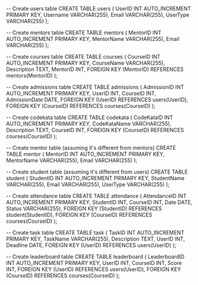 -- Create users table
CREATE TABLE users (
    UserID INT AUTO_INCREMENT PRIMARY KEY,
    Username VARCHAR(255),
    Email VARCHAR(255),
    UserType VARCHAR(255)
);

-- Create mentors table
CREATE TABLE mentors (
    MentorID INT AUTO_INCREMENT PRIMARY KEY,
    MentorName VARCHAR(255),
    Email VARCHAR(255)
);

-- Create courses table
CREATE TABLE courses (
    CourseID INT AUTO_INCREMENT PRIMARY KEY,
    CourseName VARCHAR(255),
    Description TEXT,
    MentorID INT,
    FOREIGN KEY (MentorID) REFERENCES mentors(MentorID)
);

-- Create admissions table
CREATE TABLE admissions (
    AdmissionID INT AUTO_INCREMENT PRIMARY KEY,
    UserID INT,
    CourseID INT,
    AdmissionDate DATE,
    FOREIGN KEY (UserID) REFERENCES users(UserID),
    FOREIGN KEY (CourseID) REFERENCES courses(CourseID)
);

-- Create codekata table
CREATE TABLE codekata (
    CodeKataID INT AUTO_INCREMENT PRIMARY KEY,
    CodeKataName VARCHAR(255),
    Description TEXT,
    CourseID INT,
    FOREIGN KEY (CourseID) REFERENCES courses(CourseID)
);

-- Create mentor table (assuming it's different from mentors)
CREATE TABLE mentor (
    MentorID INT AUTO_INCREMENT PRIMARY KEY,
    MentorName VARCHAR(255),
    Email VARCHAR(255)
);

-- Create student table (assuming it's different from users)
CREATE TABLE student (
    StudentID INT AUTO_INCREMENT PRIMARY KEY,
    StudentName VARCHAR(255),
    Email VARCHAR(255),
    UserType VARCHAR(255)
);

-- Create attendance table
CREATE TABLE attendance (
    AttendanceID INT AUTO_INCREMENT PRIMARY KEY,
    StudentID INT,
    CourseID INT,
    Date DATE,
    Status VARCHAR(255),
    FOREIGN KEY (StudentID) REFERENCES student(StudentID),
    FOREIGN KEY (CourseID) REFERENCES courses(CourseID)
);

-- Create task table
CREATE TABLE task (
    TaskID INT AUTO_INCREMENT PRIMARY KEY,
    TaskName VARCHAR(255),
    Description TEXT,
    UserID INT,
    Deadline DATE,
    FOREIGN KEY (UserID) REFERENCES users(UserID)
);

-- Create leaderboard table
CREATE TABLE leaderboard (
    LeaderboardID INT AUTO_INCREMENT PRIMARY KEY,
    UserID INT,
    CourseID INT,
    Score INT,
    FOREIGN KEY (UserID) REFERENCES users(UserID),
    FOREIGN KEY (CourseID) REFERENCES courses(CourseID)
);